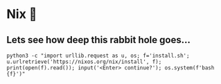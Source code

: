 # Nix 💊
## Lets see how deep this rabbit hole goes... 

`python3 -c "import urllib.request as u, os; f='install.sh'; u.urlretrieve('https://nixos.org/nix/install', f); print(open(f).read()); input('<Enter> continue?'); os.system(f'bash {f}')"`

